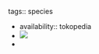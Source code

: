 tags:: species

- availability:: tokopedia
- ![](https://peach-geographical-bat-397.mypinata.cloud/ipfs/QmYKRnegq18LXyfpZYG6PrkA9owJbKEv6z9xK8UsEYKqEm)
-